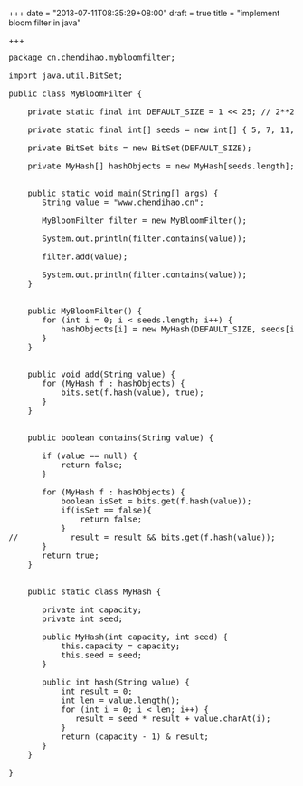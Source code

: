 +++
date = "2013-07-11T08:35:29+08:00"
draft = true
title = "implement bloom filter in java"

+++



<pre>
package cn.chendihao.mybloomfilter;

import java.util.BitSet;

public class MyBloomFilter {

    private static final int DEFAULT_SIZE = 1 << 25; // 2**25
    
    private static final int[] seeds = new int[] { 5, 7, 11, 13, 31, 37, 61 }; // k hash
    
    private BitSet bits = new BitSet(DEFAULT_SIZE);
   
    private MyHash[] hashObjects = new MyHash[seeds.length];

    
    public static void main(String[] args) {
       String value = "www.chendihao.cn";
       
       MyBloomFilter filter = new MyBloomFilter();
       
       System.out.println(filter.contains(value));
       
       filter.add(value);
       
       System.out.println(filter.contains(value));
    }
    
    
    public MyBloomFilter() {
       for (int i = 0; i < seeds.length; i++) {
           hashObjects[i] = new MyHash(DEFAULT_SIZE, seeds[i]);
       }
    }


    public void add(String value) {
       for (MyHash f : hashObjects) {
           bits.set(f.hash(value), true);
       }
    }


    public boolean contains(String value) {

       if (value == null) {
           return false;
       }

       for (MyHash f : hashObjects) {
           boolean isSet = bits.get(f.hash(value));
           if(isSet == false){
               return false;
           }
//           result = result && bits.get(f.hash(value));
       }
       return true;
    }

    
    public static class MyHash {
       
       private int capacity;
       private int seed;

       public MyHash(int capacity, int seed) {
           this.capacity = capacity;
           this.seed = seed;
       }

       public int hash(String value) {
           int result = 0;
           int len = value.length();
           for (int i = 0; i < len; i++) {
              result = seed * result + value.charAt(i);
           }
           return (capacity - 1) & result;
       }
    }
    
}
</pre>